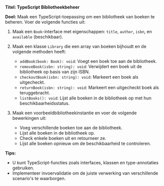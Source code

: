 **Titel: TypeScript Bibliotheekbeheer**

**Doel:** Maak een TypeScript-toepassing om een bibliotheek van boeken te beheren. Voer de volgende functies uit:

1. Maak een `Book`-interface met eigenschappen: `title`, `author`, `isbn`, en `available` (beschikbaar).

2. Maak een klasse `Library` die een array van boeken bijhoudt en de volgende methoden heeft:
   - `addBook(book: Book): void`: Voegt een boek toe aan de bibliotheek.
   - `removeBook(isbn: string): void`: Verwijdert een boek uit de bibliotheek op basis van zijn ISBN.
   - `checkoutBook(isbn: string): void`: Markeert een boek als uitgecheckt.
   - `returnBook(isbn: string): void`: Markeert een uitgecheckt boek als teruggebracht.
   - `listBooks(): void`: Lijst alle boeken in de bibliotheek op met hun beschikbaarheidsstatus.

3. Maak een voorbeeldbibliotheekinstantie en voer de volgende bewerkingen uit:
   - Voeg verschillende boeken toe aan de bibliotheek.
   - Lijst alle boeken in de bibliotheek op.
   - Check enkele boeken uit en retourneer ze.
   - Lijst alle boeken opnieuw om de beschikbaarheid te controleren.

**Tips:**
- U kunt TypeScript-functies zoals interfaces, klassen en type-annotaties gebruiken.
- Implementeer invoervalidatie om de juiste verwerking van verschillende scenario's te waarborgen.



